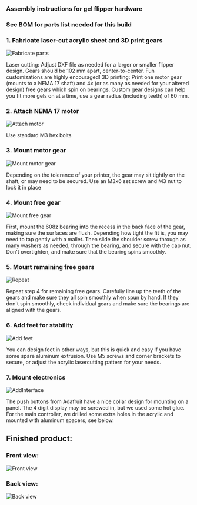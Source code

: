 ### Assembly instructions for gel flipper hardware 
### See BOM for parts list needed for this build

### 1. Fabricate laser-cut acrylic sheet and 3D print gears
![Fabricate parts](1-FabricateParts.png)

Laser cutting: Adjust DXF file as needed for a larger or smaller flipper design. Gears should be 102 mm apart, center-to-center. Fun customizations are highly encouraged!
3D printing: Print one motor gear (mounts to a NEMA 17 shaft) and 4x (or as many as needed for your altered design) free gears which spin on bearings. Custom gear designs can help you fit more gels on at a time, use a gear radius (including teeth) of 60 mm.

### 2. Attach NEMA 17 motor
![Attach motor](2-AttachMotor.PNG)

Use standard M3 hex bolts

### 3. Mount motor gear
![Mount motor gear](3-MountMotorGear.PNG)

Depending on the tolerance of your printer, the gear may sit tightly on the shaft, or may need to be secured. Use an M3x6 set screw and M3 nut to lock it in place

### 4. Mount free gear
![Mount free gear](4-MountFreeGear.PNG)

First, mount the 608z bearing into the recess in the back face of the gear, making sure the surfaces are flush. Depending how tight the fit is, you may need to tap gently with a mallet. Then slide the shoulder screw through as many washers as needed, through the bearing, and secure with the cap nut. Don't overtighten, and make sure that the bearing spins smoothly. 

### 5. Mount remaining free gears
![Repeat](5-RepeatForAllFreeGears.PNG)

Repeat step 4 for remaining free gears. Carefully line up the teeth of the gears and make sure they all spin smoothly when spun by hand. If they don't spin smoothly, check individual gears and make sure the bearings are aligned with the gears. 

### 6. Add feet for stability
![Add feet](6-AddFeet.PNG)

You can design feet in other ways, but this is quick and easy if you have some spare aluminum extrusion. Use M5 screws and corner brackets to secure, or adjust the acrylic lasercutting pattern for your needs.

### 7. Mount electronics
![AddInterface](7-AddInterface.PNG)

The push buttons from Adafruit have a nice collar design for mounting on a panel. The 4 digit display may be screwed in, but we used some hot glue. For the main controller, we drilled some extra holes in the acrylic and mounted with aluminum spacers, see below.


## Finished product:

### Front view: 
![Front view](9-frontphoto.JPG)

### Back view:
![Back view](8-backphoto.jpg)